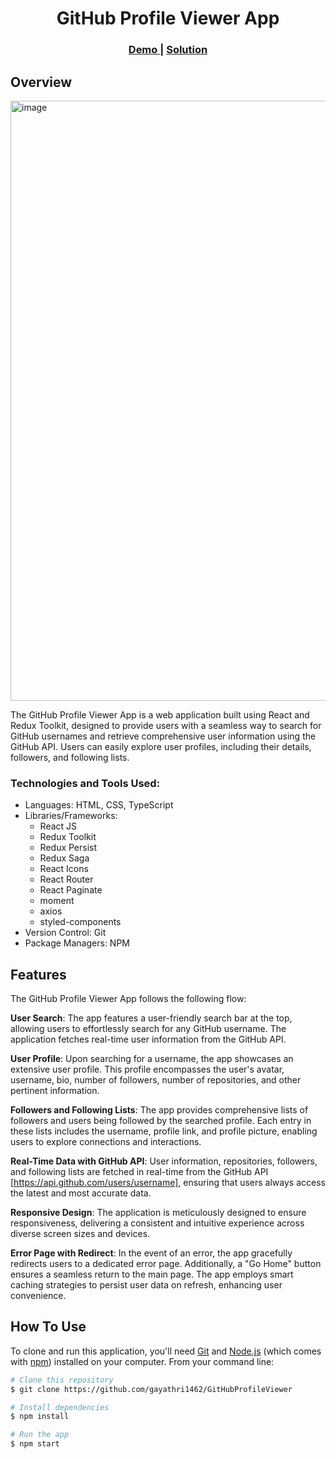<h1 align="center">GitHub Profile Viewer App</h1>
<div align="center">
  <h3>
    <a href="https://jq83tp.csb.app/" target="_blank" rel=“noreferrer”>
      Demo
    </a>
    <span> | </span>
    <a href="https://github.com/gayathri1462/GitHubProfileViewer" target="_blank" rel=“noreferrer”>
      Solution
    </a>
  </h3>
</div>

<!-- OVERVIEW -->

## Overview
<img width="960" alt="image" src="https://github.com/gayathri1462/GitHubProfileViewer/assets/42805318/28e2075a-5a5a-4375-8be4-3147c1ea21ef">


<p>The GitHub Profile Viewer App is a web application built using React and Redux Toolkit, designed to provide users with a seamless way to search for GitHub usernames and retrieve comprehensive user information using the GitHub API. Users can easily explore user profiles, including their details, followers, and following lists.</p>

### Technologies and Tools Used:

- Languages: HTML, CSS, TypeScript
- Libraries/Frameworks:
  - React JS
  - Redux Toolkit
  - Redux Persist
  - Redux Saga
  - React Icons
  - React Router
  - React Paginate
  - moment
  - axios
  - styled-components
- Version Control: Git
- Package Managers: NPM

## Features

The GitHub Profile Viewer App follows the following flow:

**User Search**: The app features a user-friendly search bar at the top, allowing users to effortlessly search for any GitHub username. The application fetches real-time user information from the GitHub API.

**User Profile**: Upon searching for a username, the app showcases an extensive user profile. This profile encompasses the user's avatar, username, bio, number of followers, number of repositories, and other pertinent information.

**Followers and Following Lists**: The app provides comprehensive lists of followers and users being followed by the searched profile. Each entry in these lists includes the username, profile link, and profile picture, enabling users to explore connections and interactions.

**Real-Time Data with GitHub API**: User information, repositories, followers, and following lists are fetched in real-time from the GitHub API [https://api.github.com/users/username], ensuring that users always access the latest and most accurate data.

**Responsive Design**: The application is meticulously designed to ensure responsiveness, delivering a consistent and intuitive experience across diverse screen sizes and devices.

**Error Page with Redirect**: In the event of an error, the app gracefully redirects users to a dedicated error page. Additionally, a "Go Home" button ensures a seamless return to the main page. The app employs smart caching strategies to persist user data on refresh, enhancing user convenience.

## How To Use
To clone and run this application, you'll need [Git](https://git-scm.com) and [Node.js](https://nodejs.org/en/download/) (which comes with [npm](http://npmjs.com)) installed on your computer. From your command line:

```bash
# Clone this repository
$ git clone https://github.com/gayathri1462/GitHubProfileViewer

# Install dependencies
$ npm install

# Run the app
$ npm start
```


